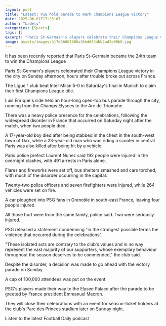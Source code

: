 ```yaml
---
layout: post
title: "Latest: PSG hold parade to mark Champions League victory"
date: 2025-06-01T17:23:07
author: "badely"
categories: [Sports]
tags: []
excerpt: "Paris St-Germain's players celebrate their Champions League victory in the French capital, hours after trouble across France in which two people died."
image: assets/images/b17d0b80f300a36bdd534bb2ad2e90b0.jpg
---
```


It has been recently reported that Paris St-Germain became the 24th team to win the Champions League

Paris St-Germain's players celebrated their Champions League victory in the city on Sunday afternoon, hours after trouble broke out across France.

The Ligue 1 club beat Inter Milan 5-0 in Saturday's final in Munich to claim their first Champions League title.

Luis Enrique's side held an hour-long open-top bus parade through the city, running from the Champs Elysees to the Arc de Triomphe.

There was a heavy police presence for the celebrations, following the widespread disorder in France that occurred on Saturday night after the match, when two people died. 

A 17-year-old boy died after being stabbed in the chest in the south-west town of Dax, while a 23-year-old man who was riding a scooter in central Paris was also killed after being hit by a vehicle. 

Paris police prefect Laurent Nunez said 192 people were injured in the overnight clashes, with 491 arrests in Paris alone. 

Flares and fireworks were set off, bus shelters smashed and cars torched, with much of the disorder occurring in the capital.

Twenty-two police officers and seven firefighters were injured, while 264 vehicles were set on fire. 

A car ploughed into PSG fans in Grenoble in south-east France, leaving four people injured.

All those hurt were from the same family, police said. Two were seriously injured.

PSG released a statement condemning "in the strongest possible terms the violence that occurred during the celebrations".

"These isolated acts are contrary to the club's values and in no way represent the vast majority of our supporters, whose exemplary behaviour throughout the season deserves to be commended," the club said. 

Despite the disorder, a decision was made to go ahead with the victory parade on Sunday. 

A cap of 100,000 attendees was put on the event. 

PSG's players made their way to the Elysee Palace after the parade to be greeted by France president Emmanuel Macron.

They will close their celebrations with an event for season-ticket holders at the club's Parc des Princes stadium later on Sunday night. 

Listen to the latest Football Daily podcast

